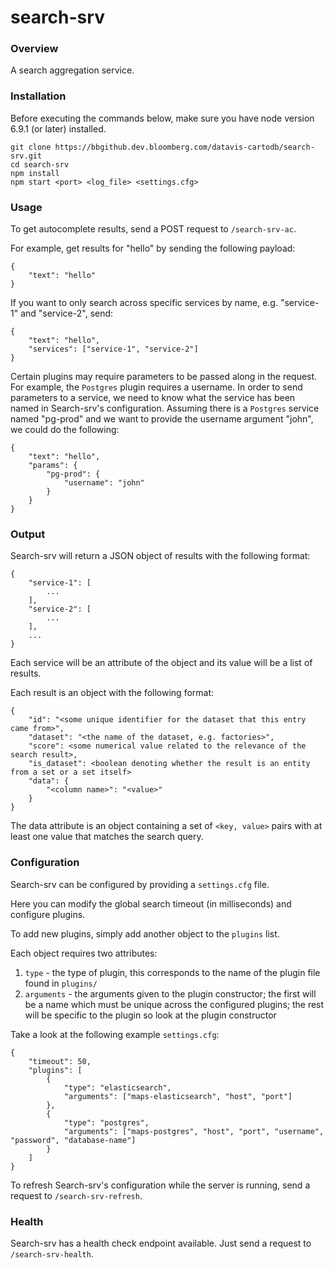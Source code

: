 # search-srv

### Overview
A search aggregation service.

### Installation
Before executing the commands below, make sure you have node version 6.9.1 (or later) installed.
```
git clone https://bbgithub.dev.bloomberg.com/datavis-cartodb/search-srv.git
cd search-srv
npm install
npm start <port> <log_file> <settings.cfg>
```

### Usage

To get autocomplete results, send a POST request to `/search-srv-ac`.

For example, get results for "hello" by sending the following payload:
```
{
    "text": "hello"
}
```

If you want to only search across specific services by name, e.g. "service-1" and "service-2", send:
```
{
    "text": "hello",
    "services": ["service-1", "service-2"]
}
```

Certain plugins may require parameters to be passed along in the request. For example, the `Postgres` plugin requires a username.
In order to send parameters to a service, we need to know what the service has been named in Search-srv's configuration.
Assuming there is a `Postgres` service named "pg-prod" and we want to provide the username argument "john", we could do the following:
```
{
    "text": "hello",
    "params": {
        "pg-prod": {
            "username": "john"
        }
    }
}
```

### Output
Search-srv will return a JSON object of results with the following format:
```
{
    "service-1": [
        ...
    ],
    "service-2": [
        ...
    ],
    ...
}
```
Each service will be an attribute of the object and its value will be a list of results.

Each result is an object with the following format:
```
{
    "id": "<some unique identifier for the dataset that this entry came from>",
    "dataset": "<the name of the dataset, e.g. factories>",
    "score": <some numerical value related to the relevance of the search result>,
    "is_dataset": <boolean denoting whether the result is an entity from a set or a set itself>
    "data": {
        "<column name>": "<value>"
    }
}
```
The data attribute is an object containing a set of `<key, value>` pairs with at least one value that matches the search query.


### Configuration
Search-srv can be configured by providing a `settings.cfg` file.

Here you can modify the global search timeout (in milliseconds) and configure plugins.

To add new plugins, simply add another object to the `plugins` list.

Each object requires two attributes:

1. `type` - the type of plugin, this corresponds to the name of the plugin file found in `plugins/`
2. `arguments` - the arguments given to the plugin constructor; the first will be a name which must be unique across the configured plugins; the rest will be specific to the plugin so look at the plugin constructor

Take a look at the following example `settings.cfg`:
```
{
    "timeout": 50,
    "plugins": [
        {
            "type": "elasticsearch",
            "arguments": ["maps-elasticsearch", "host", "port"]
        },
        {
            "type": "postgres",
            "arguments": ["maps-postgres", "host", "port", "username", "password", "database-name"]
        }
    ]
}
```

To refresh Search-srv's configuration while the server is running, send a request to `/search-srv-refresh`.


### Health
Search-srv has a health check endpoint available. Just send a request to `/search-srv-health`.
